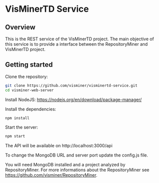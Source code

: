 # VisMinerTD Service

## Overview

This is the REST service of the VisMinerTD project. The main objective of this service is to provide a interface between the RepositoryMiner and VisMinerTD project.

## Getting started

Clone the repository:
```sh
git clone https://github.com/visminer/visminertd-service.git
cd visminer-web-server
```

Install NodeJS: https://nodejs.org/en/download/package-manager/

Install the dependencies:
```sh
npm install
```

Start the server:
```sh
npm start
```

The API will be available on http://localhost:3000/api

To change the MongoDB URL and server port update the config.js file.

You will need MongoDB installed and a project analyzed by RepositoryMiner. For more informations about the RepositoryMiner see https://github.com/visminer/RepositoryMiner.
